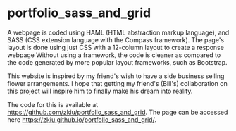 # portfolio_sass_and_grid
A webpage is coded using HAML (HTML abstraction markup language), and SASS (CSS extension language with the Compass framework). The page's layout is done using just CSS with a 12-column layout to create a response webpage Without using a framework, the code is cleaner as compared to the code generated by more popular layout frameworks, such as Bootstrap.

This website is inspired by my friend's wish to have a side business selling flower arrangements. I hope that getting my friend's (Bill's) collaboration on this project will inspire him to finally make his dream into reality.

The code for this is available at https://github.com/zkiu/portfolio_sass_and_grid.
The page can be accessed here https://zkiu.github.io/portfolio_sass_and_grid/.
